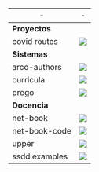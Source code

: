 | - | - |
|---------------|-----------------------------------------------------------------------------------------|
| **Proyectos** | |
| covid routes  | [![](https://img.shields.io/website?url=https%3A%2F%2Fpike.esi.uclm.es%3A7166%2F)][covid-routes]              |
| **Sistemas**  | |
| arco-authors  | [![](https://github.com/UCLM-ARCO/arco-authors/workflows/Docker%20image/badge.svg)][arco-authors]             |
| curricula     | [![](https://github.com/UCLM-ARCO/curricula/workflows/process-pull-request/badge.svg)][curricula]             |
| prego         | [![](https://github.com/davidvilla/prego3/workflows/test/badge.svg)][prego]                                   | 
| **Docencia**  | |
| net-book      | [![](https://github.com/UCLM-ARCO/net-book/workflows/latex-compile/badge.svg)][net-book]                      |
| net-book-code | [![](https://img.shields.io/website?url=https%3A%2F%2Fgithub.com%2Fuclm-arco%2Fnet-book-code)][net-book-code] |
| upper         | [![](https://github.com/UCLM-ESI/upper/workflows/test/badge.svg)][upper]                                      |
| ssdd.examples | [![](https://img.shields.io/website?url=https%3A%2F%2Fgithub.com%2FUCLM-esi%2Fssdd.examples)][ssdd.examples]  |

[covid-routes]:  https://pike.esi.uclm.es:7166
[arco-authors]:  https://github.com/UCLM-ARCO/arco-authors
[curricula]:     https://github.com/UCLM-ARCO/curricula
[prego]:         https://github.com/davidvilla/prego3
[ssdd.examples]: https://github.com/UCLM-ESI/ssdd.examples
[net-book]:      https://github.com/UCLM-ARCO/net-book
[net-book-code]: https://github.com/UCLM-ARCO/net-book-code
[upper]:         https://github.com/uclm-esi/upper

